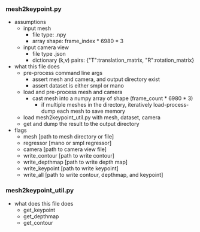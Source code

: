 ### mesh2keypoint.py
- assumptions
    - input mesh
      - file type: .npy
      - array shape: frame_index * 6980 * 3
    - input camera view
      - file type .json
      - dictionary (k,v) pairs: {"T":translation_matrix, "R":rotation_matrix}
- what this file does
    - pre-process command line args
      - assert mesh and camera, and output directory exist
      - assert dataset is either smpl or mano
    - load and pre-process mesh and camera
      - cast mesh into a numpy array of shape (frame_count * 6980 * 3)
        - if multiple meshes in the directory, iteratively load-process-dump each mesh to save memory 
    - load mesh2keypoint_util.py with mesh, dataset, camera
    - get and dump the result to the output directory
- flags
    - mesh [path to mesh directory or file] 
    - regressor [mano or smpl regressor] 
    - camera [path to camera view file] 
    - write_contour [path to write contour] 
    - write_depthmap [path to write depth map] 
    - write_keypoint [path to write keypoint] 
    - write_all [path to write contour, depthmap, and keypoint]

### mesh2keypoint_util.py
- what does this file does
    - get_keypoint
    - get_depthmap
    - get_contour
